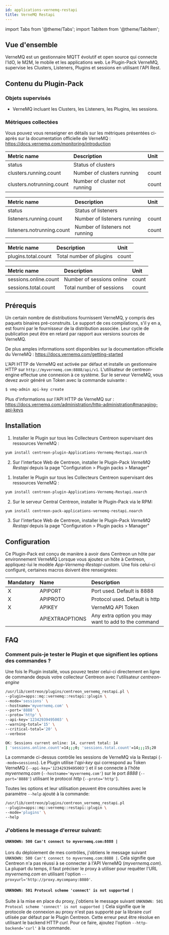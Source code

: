```yaml
---
id: applications-vernemq-restapi
title: VerneMQ Restapi
---
```

import Tabs from '@theme/Tabs';
import TabItem from '@theme/TabItem';


## Vue d'ensemble

VerneMQ est un gestionnaire MQTT évolutif et open source qui connecte l'IdO, le M2M, le mobile et les applications web.
Le Plugin-Pack VerneMQ, supervise les Clusters, Listeners, Plugins et sessions en utilisant l'API Rest.

## Contenu du Plugin-Pack

### Objets supervisés

* VerneMQ incluant les Clusters, les Listeners, les Plugins, les sessions.

### Métriques collectées

Vous pouvez vous renseigner en détails sur les métriques présentées ci-après sur la documentation officielle
de VerneMQ : https://docs.vernemq.com/monitoring/introduction

<Tabs groupId="operating-systems">
<TabItem value="Clusters" label="Clusters">

| Metric name                      | Description                         | Unit  |
| :------------------------------- | :---------------------------------- | :---- |
| status                           | Status of clusters                  |       |
| clusters.running.count           | Number of clusters running          | count |
| clusters.notrunning.count        | Number of cluster not running       | count |

</TabItem>
<TabItem value="Listeners" label="Listeners">

| Metric name                      | Description                         | Unit  |
| :------------------------------- | :---------------------------------- | :---- |
| status                           | Status of listeners                 |       |
| listeners.running.count          | Number of listeners running         | count |
| listeners.notrunning.count       | Number of listeners not running     | count |

</TabItem>
<TabItem value="Plugins" label="Plugins">

| Metric name                      | Description                         | Unit  |
| :------------------------------- | :---------------------------------- | :---- |
| plugins.total.count              | Total number of plugins             | count |

</TabItem>
<TabItem value="Sessions" label="Sessions">

| Metric name                      | Description                         | Unit  |
| :------------------------------- | :---------------------------------- | :---- |
| sessions.online.count            | Number of sessions online           | count |
| sessions.total.count             | Total number of sessions            | count |

</TabItem>
</Tabs>

## Prérequis

Un certain nombre de distributions fournissent VerneMQ, y compris des paquets binaires pré-construits.
Le support de ces compilations, s'il y en a, est fourni par le fournisseur de la distribution associée.
Leur cycle de publication peut être en retard par rapport aux versions sources de VerneMQ.

De plus amples informations sont disponibles sur la documentation officielle du VerneMQ : https://docs.vernemq.com/getting-started

L'API HTTP de VerneMQ est activée par défaut et installe un gestionnaire HTTP sur `http://myvernemq.com:8888/api/v1`.
L'utilisateur de centreon-engine effectue une connexion à ce système.
Sur le serveur VerneMQ, vous devez avoir généré un Token avec la commande suivante :

```bash
$ vmq-admin api-key create
```

Plus d'informations sur l'API HTTP de VerneMQ sur : https://docs.vernemq.com/administration/http-administration#managing-api-keys

## Installation

<Tabs groupId="operating-systems">
<TabItem value="Online IMP Licence & IT100 Editions" label="Online IMP Licence & IT100 Editions">

1. Installer le Plugin sur tous les Collecteurs Centreon supervisant des ressources VerneMQ :

```bash
yum install centreon-plugin-Applications-Vernemq-Restapi.noarch
```

2. Sur l'interface Web de Centreon, installer le Plugin-Pack *VerneMQ Restapi* depuis la page "Configuration > Plugin packs > Manager"

</TabItem>
<TabItem value="Offline IMP License" label="Offline IMP License">

1. Installer le Plugin sur tous les Collecteurs Centreon supervisant des ressources VerneMQ :

```bash
yum install centreon-plugin-Applications-Vernemq-Restapi.noarch
```

2. Sur le serveur Central Centreon, installer le Plugin-Pack via le RPM:

```bash
yum install centreon-pack-applications-vernemq-restapi.noarch
```

3. Sur l'interface Web de Centreon, installer le Plugin-Pack *VerneMQ Restapi* depuis la page "Configuration > Plugin packs > Manager"

</TabItem>
</Tabs>

## Configuration

Ce Plugin-Pack est conçu de manière à avoir dans Centreon un hôte par environnement VerneMQ
Lorsque vous ajoutez un hôte à Centreon, appliquez-lui le modèle *App-Vernemq-Restapi-custom*.
Une fois celui-ci configuré, certaines macros doivent être renseignées:

| Mandatory   | Name             | Description                                         |
| :---------- | :--------------- | :-------------------------------------------------- |
| X           | APIPORT          | Port used. Default is 8888                          |
| X           | APIPROTO         | Protocol used. Default is http                      |
| X           | APIKEY           | VerneMQ API Token                                   |
|             | APIEXTRAOPTIONS  | Any extra option you may want to add to the command |

## FAQ

### Comment puis-je tester le Plugin et que signifient les options des commandes ?

Une fois le Plugin installé, vous pouvez tester celui-ci directement en ligne de commande depuis votre collecteur Centreon avec l'utilisateur *centreon-engine*

```bash
/usr/lib/centreon/plugins/centreon_vernemq_restapi.pl \
--plugin=apps::mq::vernemq::restapi::plugin \
--mode='sessions' \
--hostname='myvernemq.com' \
--port='8888' \
--proto='http' \
--api-key='12342939495003' \
--warning-total='15' \
--critical-total='20' \
--verbose

OK: Sessions current online: 14, current total: 14
| 'sessions.online.count'=14;;;0; 'sessions.total.count'=14;;;15;20
```

La commande ci-dessus contrôle les sessions de VerneMQ via la Restapi (```--mode=sessions```).
Le Plugin utilise l'_api-key_ qui correspond au Token VerneMQ (```--api-key='12342939495003'```)
et il se connecte à l'hôte _myvernemq.com_ (```--hostname='myvernemq.com'```)
sur le port _8888_ (```--port='8888'```) utilisant le protocol _http_ (```--proto='http'```).

Toutes les options et leur utilisation peuvent être consultées avec le paramètre ```--help``` ajouté à la commande:

```bash
/usr/lib/centreon/plugins/centreon_vernemq_restapi.pl
--plugin=apps::mq::vernemq::restapi::plugin \
--mode='plugins' \
--help
```

### J'obtiens le message d'erreur suivant:

#### ```UNKNOWN: 500 Can't connect to myvernemq.com:8888 |```

Lors du déploiement de mes contrôles, j'obtiens le message suivant ```UNKNOWN: 500 Can't connect to myvernemq.com:8888 |```.
Cela signifie que Centreon n'a pas réussi à se connecter à l'API VerneMQ (*myvernemq.com*).
La plupart du temps, il faut préciser le proxy à utiliser pour requêter l'URL *myvernemq.com* en utilisant l'option ```--proxyurl='http://proxy.mycompany:8080'```.

#### ```UNKNOWN: 501 Protocol scheme 'connect' is not supported |```

Suite à la mise en place du proxy, j'obtiens le message suivant ```UNKNOWN: 501 Protocol scheme 'connect' is not supported |```
Cela signifie que le protocole de connexion au proxy n'est pas supporté par la libraire *curl* utlisée par défaut par le Plugin Centreon.
Cette erreur peut être résolue en utilisant le backend HTTP *curl*. Pour ce faire, ajoutez l'option ```--http-backend='curl'``` à la commande.

